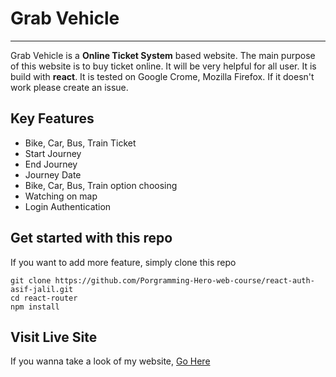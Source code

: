 # Grab Vehicle

---

Grab Vehicle is a **Online Ticket System** based website. The main purpose of this website is to buy ticket online. It will be very helpful for all user. It is build with **react**. It is tested on Google Crome, Mozilla Firefox. If it doesn't work please create an issue.

## Key Features

- Bike, Car, Bus, Train Ticket
- Start Journey
- End Journey
- Journey Date
- Bike, Car, Bus, Train option choosing
- Watching on map
- Login Authentication

## Get started with this repo

If you want to add more feature, simply clone this repo

```
git clone https://github.com/Porgramming-Hero-web-course/react-auth-asif-jalil.git
cd react-router
npm install
```

## Visit Live Site

If you wanna take a look of my website, [Go Here](https://grabvehicle.netlify.app/)